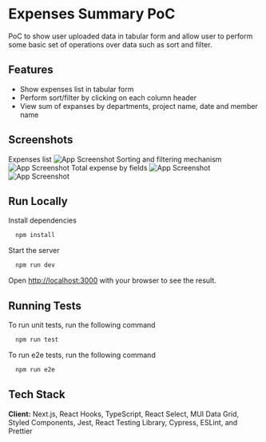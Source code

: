# Expenses Summary PoC

PoC to show user uploaded data in tabular form and allow user to perform some basic set of operations over data such as sort and filter.

## Features

- Show expenses list in tabular form
- Perform sort/filter by clicking on each column header
- View sum of expanses by departments, project name, date and member name

## Screenshots

Expenses list
![App Screenshot](https://raw.githubusercontent.com/didd/static-files/main/photo_2022-07-14%2021.47.46.jpeg)
Sorting and filtering mechanism
![App Screenshot](https://raw.githubusercontent.com/didd/static-files/main/photo_2022-07-14%2021.49.49.jpeg)
Total expense by fields
![App Screenshot](https://raw.githubusercontent.com/didd/static-files/main/photo_2022-07-14%2021.50.19.jpeg)
![App Screenshot](https://raw.githubusercontent.com/didd/static-files/main/photo_2022-07-14%2021.50.07.jpeg)

## Run Locally

Install dependencies

```bash
  npm install
```

Start the server

```bash
  npm run dev
```

Open [http://localhost:3000](http://localhost:3000) with your browser to see the result.

## Running Tests

To run unit tests, run the following command

```bash
  npm run test
```

To run e2e tests, run the following command

```bash
  npm run e2e
```

## Tech Stack

**Client:** Next.js, React Hooks, TypeScript, React Select, MUI Data Grid, Styled Components, Jest, React Testing Library, Cypress,
ESLint, and Prettier
